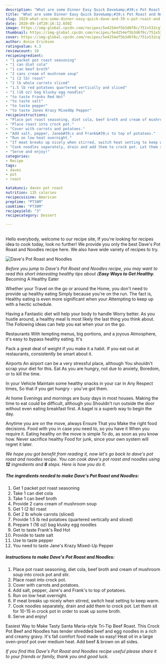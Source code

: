 ```yaml
---
description: "What are some Dinner Easy Quick Dave&amp;#39;s Pot Roast and Noodles"
title: "What are some Dinner Easy Quick Dave&amp;#39;s Pot Roast and Noodles"
slug: 2929-what-are-some-dinner-easy-quick-dave-and-39-s-pot-roast-and-noodles
date: 2020-09-14T20:16:12.650Z
image: https://img-global.cpcdn.com/recipes/5e4254ef5b3d6f8c/751x532cq70/daves-pot-roast-and-noodles-recipe-main-photo.jpg
thumbnail: https://img-global.cpcdn.com/recipes/5e4254ef5b3d6f8c/751x532cq70/daves-pot-roast-and-noodles-recipe-main-photo.jpg
cover: https://img-global.cpcdn.com/recipes/5e4254ef5b3d6f8c/751x532cq70/daves-pot-roast-and-noodles-recipe-main-photo.jpg
author: Annie Erickson
ratingvalue: 4.3
reviewcount: 10
recipeingredient:
- "1 packet pot roast seasoning"
- "1 can diet cola"
- "1 can beef broth"
- "2 cans cream of mushroom soup"
- "1 (2 lb) roast"
- "2 lb whole carrots sliced"
- "1.5 lb red potatoes quartered vertically and sliced"
- "1 (16 oz) bag klusky egg noodles"
- "to taste Franks Red Hot"
- "to taste salt"
- "to taste pepper"
- "to taste Janes Krazy MixedUp Pepper"
recipeinstructions:
- "Place pot roast seasoning, diet cola, beef broth and cream of mushroom soup into crock pot and stir."
- "Place roast into crock pot."
- "Cover with carrots and potatoes."
- "Add salt, pepper, Jane&#39;s and Frank&#39;s to top of potatoes."
- "Run on low heat overnight."
- "If meat breaks up nicely when stirred, switch heat setting to keep warm."
- "Cook noodles separately, drain and add them to crock pot. Let them sit for 10-15 in crock pot in order to soak up some broth."
- "Serve and enjoy!"
categories:
- Recipe
tags:
- daves
- pot
- roast

katakunci: daves pot roast 
nutrition: 135 calories
recipecuisine: American
preptime: "PT38M"
cooktime: "PT30M"
recipeyield: "3"
recipecategory: Dessert

---
```

<br>
Hello everybody, welcome to our recipe site, If you're looking for recipes idea to cook today, look no further! We provide you only the best Dave&#39;s Pot Roast and Noodles recipe here. We also have wide variety of recipes to try.
<br>


![Dave&#39;s Pot Roast and Noodles](https://img-global.cpcdn.com/recipes/5e4254ef5b3d6f8c/751x532cq70/daves-pot-roast-and-noodles-recipe-main-photo.jpg)

<i>Before you jump to Dave&#39;s Pot Roast and Noodles recipe, you may want to read this short interesting healthy tips about {<strong>Easy Ways to Get Healthy</strong>.</i>
Becoming A Healthy Eater

Whether your Travel on the go or around the
Home, you don't need to provide up healthy eating
Simply because you're on the run. The fact is,
Healthy eating is even more significant when your
Attempting to keep up with a hectic schedule.

Having a Fantastic diet will help your body to handle
Worry better. As you hustle around, a healthy meal
Is most likely the last thing you think about. The
Following ideas can help you eat when your on the go.

Restaurants
With tempting menus, big portions, and a joyous 
Atmosphere, it's easy to bypass healthy eating. It's

Pack a great deal of weight if you make it a habit.
If you eat out at restaurants, consistently be smart
about it.

Airports
An airport can be a very stressful place, although
You shouldn't scrap your diet for this. Eat
As you are hungry, not due to anxiety,
Boredom, or to kill the time.

In your Vehicle 
Maintain some healthy snacks in your car in Any Respect times,
So that if you get hungry - you've got them.

At home
Evenings and mornings are busy days in most houses.
Making the time to eat could be difficult, although you
Shouldn't run outside the door without even eating breakfast
first. 
A bagel is a superb way to begin the day.

Anytime you are on the move, always Ensure That you
Make the right food decisions. 
Food with you in case you need to, so you have it
When you require it. Eating healthy on the move is simple 
To do, as soon as you know how. Never sacrifice healthy
Food for junk, since your own system will regret it later.


<i>We hope you got benefit from reading it, now let's go back to dave&#39;s pot roast and noodles recipe. You can cook dave&#39;s pot roast and noodles using <strong>12</strong> ingredients and <strong>8</strong> steps. Here is how you do it.
</i>

##### The ingredients needed to make Dave&#39;s Pot Roast and Noodles:

1. Get 1 packet pot roast seasoning
1. Take 1 can diet cola
1. Take 1 can beef broth
1. Provide 2 cans cream of mushroom soup
1. Get 1 (2 lb) roast
1. Get 2 lb whole carrots (sliced)
1. Provide 1.5 lb red potatoes (quartered vertically and sliced)
1. Prepare 1 (16 oz) bag klusky egg noodles
1. Get to taste Frank&#39;s Red Hot
1. Provide to taste salt
1. Use to taste pepper
1. You need to taste Jane&#39;s Krazy Mixed-Up Pepper


##### Instructions to make Dave&#39;s Pot Roast and Noodles:

1. Place pot roast seasoning, diet cola, beef broth and cream of mushroom soup into crock pot and stir.
1. Place roast into crock pot.
1. Cover with carrots and potatoes.
1. Add salt, pepper, Jane&#39;s and Frank&#39;s to top of potatoes.
1. Run on low heat overnight.
1. If meat breaks up nicely when stirred, switch heat setting to keep warm.
1. Cook noodles separately, drain and add them to crock pot. Let them sit for 10-15 in crock pot in order to soak up some broth.
1. Serve and enjoy!


Easiest Way to Make Tasty Santa Maria-style Tri-Tip Beef Roast. This Crock Pot Beef and Noodles has tender shredded beef and egg noodles in a rich and creamy gravy. It&#39;s fall comfort food made so easy! Heat oil in a large oven-proof pot over medium heat. Add beef &amp; brown on all sides. 

<i>If you find this Dave&#39;s Pot Roast and Noodles recipe useful please share it to your friends or family, thank you and good luck.</i>
